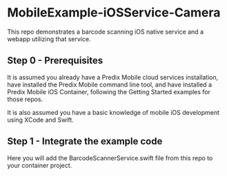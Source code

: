 # MobileExample-iOSService-Camera
This repo demonstrates a barcode scanning iOS native service and a webapp utilizing that service.

## Step 0 - Prerequisites
It is assumed you already have a Predix Mobile cloud services installation, have installed the Predix Mobile command line tool, and have installed a Predix Mobile iOS Container, following the Getting Started examples for those repos.

It is also assumed you have a basic knowledge of mobile iOS development using XCode and Swift.

## Step 1 - Integrate the example code

Here you will add the BarcodeScannerService.swift file from this repo to your container project.

